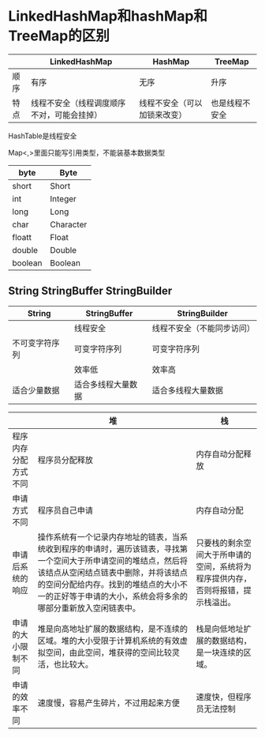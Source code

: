# LinkedHashMap和hashMap和TreeMap的区别



|      | LinkedHashMap                              | HashMap                      | TreeMap        |
| ---- | ------------------------------------------ | ---------------------------- | -------------- |
| 顺序 | 有序                                       | 无序                         | 升序           |
| 特点 | 线程不安全（线程调度顺序不对，可能会挂掉） | 线程不安全（可以加锁来改变） | 也是线程不安全 |

HashTable是线程安全



Map<,>里面只能写引用类型，不能装基本数据类型

| byte    | Byte      |
| ------- | --------- |
| short   | Short     |
| int     | Integer   |
| long    | Long      |
| char    | Character |
| floatt  | Float     |
| double  | Double    |
| boolean | Boolean   |



## String StringBuffer StringBuilder

| String         | StringBuffer       | StringBuilder              |
| -------------- | ------------------ | -------------------------- |
|                | 线程安全           | 线程不安全（不能同步访问） |
| 不可变字符序列 | 可变字符序列       | 可变字符序列               |
|                | 效率低             | 效率高                     |
| 适合少量数据   | 适合多线程大量数据 | 适合多线程大量数据         |





|                      | 堆                                                           | 栈                                                           |
| -------------------- | ------------------------------------------------------------ | ------------------------------------------------------------ |
| 程序内存分配方式不同 | 程序员分配释放                                               | 内存自动分配释放                                             |
| 申请方式不同         | 程序员自己申请                                               | 内存自动分配                                                 |
| 申请后系统的响应     | 操作系统有一个记录内存地址的链表，当系统收到程序的申请时，遍历该链表，寻找第一个空间大于所申请空间的堆结点，然后将该结点从空闲结点链表中删除，并将该结点的空间分配给内存。找到的堆结点的大小不一的正好等于申请的大小，系统会将多余的哪部分重新放入空闲链表中。 | 只要栈的剩余空间大于所申请的空间，系统将为程序提供内存，否则将报错，提示栈溢出。 |
| 申请的大小限制不同   | 堆是向高地址扩展的数据结构，是不连续的区域。堆的大小受限于计算机系统的有效虚拟空间，由此空间，堆获得的空间比较灵活，也比较大。 | 栈是向低地址扩展的数据结构，是一块连续的区域。               |
| 申请的效率不同       | 速度慢，容易产生碎片，不过用起来方便                         | 速度快，但程序员无法控制                                     |

